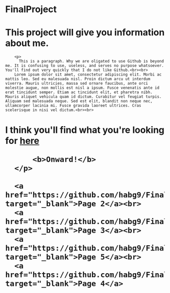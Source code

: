 # FinalProject

<!DOCTYPE html>
<html>
    <head>
       <title> All About me </title>
    </head>
    <body>
      <h1> This project will give you information about me.</h1>

        <p>
          This is a paragraph. Why we are oligated to use Github is beyond me. It is confusing to use, useless, and serves no purpose whatsoever. You'll find out very quickly that I do not like Github.<br><br>
        Lorem ipsum dolor sit amet, consectetur adipiscing elit. Morbi ac mattis leo. Sed eu malesuada nisl. Proin dictum arcu ut interdum viverra. Mauris ultricies, massa sed ornare faucibus, ante orci molestie augue, non mollis est nisl a ipsum. Fusce venenatis ante id erat tincidunt semper. Etiam ac tincidunt elit, et pharetra nibh. Mauris aliquet vehicula quam id dictum. Curabitur vel feugiat turpis. Aliquam sed malesuada neque. Sed est elit, blandit non neque nec, ullamcorper lacinia mi. Fusce gravida laoreet ultrices. Cras scelerisque in nisi vel dictum.<br><br>

<h1> I think you'll find what you're looking for <a href="https://www.youtube.com/watch?v=QtBDL8EiNZo" target="_blank">here</a>

  <br>


          <b>Onward!</b>
      </p>

      <a href="https://github.com/habg9/FinalProject/blob/main/page%202" target="_blank">Page 2</a><br>
      <a href="https://github.com/habg9/FinalProject/blob/main/page3" target="_blank">Page 3</a><br>
      <a href="https://github.com/habg9/FinalProject/new/main" target="_blank">Page 5</a><br>
      <a href="https://github.com/habg9/FinalProject/blob/main/page4" target="_blank">Page 4</a>
  </body>


</html>
